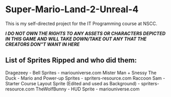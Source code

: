 # Super-Mario-Land-2-Unreal-4
 This is my self-directed project for the IT Programming course at NSCC.
 
***I DO NOT OWN THE RIGHTS TO ANY ASSETS OR CHARACTERS DEPICTED IN THIS GAME AND WILL TAKE DOWN/TAKE OUT ANY THAT THE CREATORS DON"T WANT IN HERE***
 
 
 List of Sprites Ripped and who did them:
-----------------------------------------------------------------------------------------------------
 Dragezeey - Bell Sprites - mariouniverse.com
 Mister Man + Snessy The Duck - Mario and Power-up Sprites - spriters-resource.com
 Raccoon Sam - Starter Course Layout Sprite (Edited and used as Background) - spriters-resource.com
 TheWolfBunny - HUD Sprite - mariouniverse.com
 
